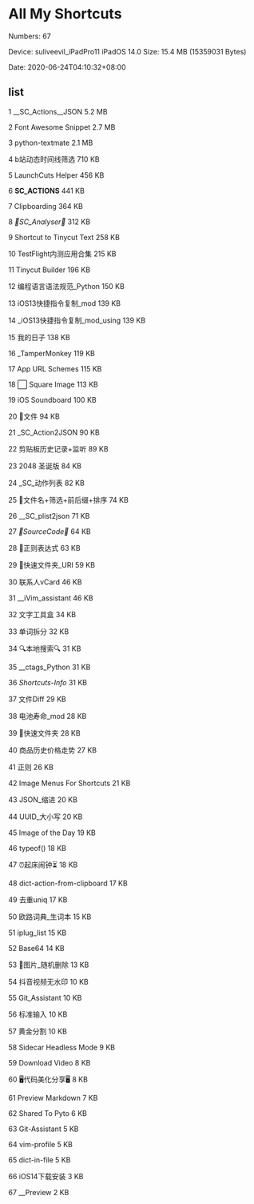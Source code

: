 # All My Shortcuts

Numbers:	67	

Device:		suliveevil_iPadPro11	iPadOS 14.0
Size:		15.4 MB (15359031 Bytes)

Date:		2020-06-24T04:10:32+08:00

## list


1	__SC_Actions__JSON 		5.2 MB

2	Font Awesome Snippet 		2.7 MB

3	python-textmate 		2.1 MB

4	b站动态时间线筛选 		710 KB

5	LaunchCuts Helper 		456 KB

6	__SC_ACTIONS__ 		441 KB

7	Clipboarding 		364 KB

8	_🔬SC_Analyser🔬_ 		312 KB

9	Shortcut to Tinycut Text 		258 KB

10	TestFlight内测应用合集 		215 KB

11	Tinycut Builder 		196 KB

12	编程语言语法规范_Python 		150 KB

13	iOS13快捷指令复制_mod 		139 KB

14	_iOS13快捷指令复制_mod_using 		139 KB

15	我的日子 		138 KB

16	_TamperMonkey 		119 KB

17	App URL Schemes 		115 KB

18	⬜ Square Image 		113 KB

19	iOS Soundboard 		100 KB

20	📃文件 		94 KB

21	_SC_Action2JSON 		90 KB

22	剪贴板历史记录+监听 		89 KB

23	2048 圣诞版 		84 KB

24	_SC_动作列表 		82 KB

25	📃文件名+筛选+前后缀+排序 		74 KB

26	__SC_plist2json 		71 KB

27	_🔄SourceCode🔄_ 		64 KB

28	🔎正则表达式 		63 KB

29	📁快速文件夹_URI 		59 KB

30	联系人vCard 		46 KB

31	__iVim_assistant 		46 KB

32	文字工具盒 		34 KB

33	单词拆分 		32 KB

34	🔍本地搜索🔍 		31 KB

35	__ctags_Python 		31 KB

36	_Shortcuts-Info_ 		31 KB

37	文件Diff 		29 KB

38	电池寿命_mod 		28 KB

39	📁快速文件夹 		28 KB

40	商品历史价格走势 		27 KB

41	正则 		26 KB

42	Image Menus For Shortcuts 		21 KB

43	JSON_缩进 		20 KB

44	UUID_大小写 		20 KB

45	Image of the Day 		19 KB

46	typeof() 		18 KB

47	⏰起床闹钟⏳ 		18 KB

48	dict-action-from-clipboard 		17 KB

49	去重uniq 		17 KB

50	欧路词典_生词本 		15 KB

51	iplug_list 		15 KB

52	Base64 		14 KB

53	🌁图片_随机删除 		13 KB

54	抖音视频无水印 		10 KB

55	Git_Assistant 		10 KB

56	标准输入 		10 KB

57	黄金分割 		10 KB

58	Sidecar Headless Mode 		9 KB

59	Download Video 		8 KB

60	🖥代码美化分享🖥 		8 KB

61	Preview Markdown 		7 KB

62	Shared To Pyto 		6 KB

63	Git-Assistant 		5 KB

64	vim-profile 		5 KB

65	dict-in-file 		5 KB

66	iOS14下载安装 		3 KB

67	__Preview 		2 KB